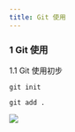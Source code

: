 ```yaml
---
title: Git 使用
---
```


### 1  Git 使用

1.1 Git 使用初步

```nginx
git init  
```

```
git add .
```

![](http://www.zwer.xyz/picGo/Git技术栈.jpg)



